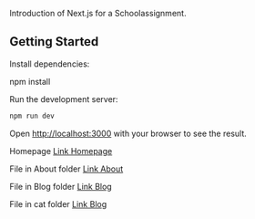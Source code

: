 Introduction of Next.js for a Schoolassignment.

## Getting Started

Install dependencies:

npm install

Run the development server:

```bash
npm run dev

```

Open [http://localhost:3000](http://localhost:3000) with your browser to see the result.

Homepage
[Link Homepage](./app/page.jsx)

File in About folder
[Link About](./app/about/page.jsx)

File in Blog folder
[Link Blog](./app/blog/%5Bid%5D/page.jsx)

File in cat folder
[Link Blog](./app/cat/page.jsx)
